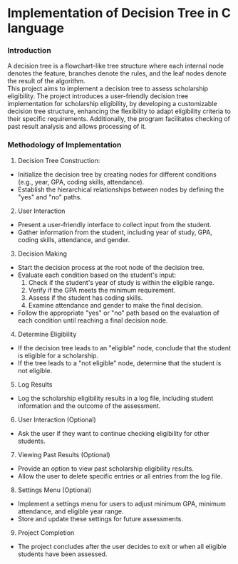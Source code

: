 # Implementation of Decision Tree in C language

### Introduction
A decision tree is a flowchart-like tree structure where each internal node denotes the feature, branches denote the rules, and the leaf nodes denote the result of the algorithm. \
This project aims to implement a decision tree to assess scholarship eligibility. The project introduces a user-friendly decision tree implementation for scholarship eligibility, by developing a customizable decision tree structure, enhancing the flexibility to adapt eligibility criteria to their specific requirements. Additionally, the program facilitates checking of past result analysis and allows processing of it.

### Methodology of Implementation
1. Decision Tree Construction:
  - Initialize the decision tree by creating nodes for different conditions (e.g., year, GPA, coding skills, attendance).
  - Establish the hierarchical relationships between nodes by defining the "yes" and "no" paths.
2. User Interaction
  - Present a user-friendly interface to collect input from the student.
  - Gather information from the student, including year of study, GPA, coding skills, attendance, and gender.
3. Decision Making
  - Start the decision process at the root node of the decision tree.
  - Evaluate each condition based on the student's input:
    1. Check if the student's year of study is within the eligible range.
    2. Verify if the GPA meets the minimum requirement.
    3. Assess if the student has coding skills.
    4. Examine attendance and gender to make the final decision.
  - Follow the appropriate "yes" or "no" path based on the evaluation of each condition until reaching a final decision node.
4. Determine Eligibility
  - If the decision tree leads to an "eligible" node, conclude that the student is eligible for a scholarship.
  - If the tree leads to a "not eligible" node, determine that the student is not eligible.
5. Log Results
  - Log the scholarship eligibility results in a log file, including student information and the outcome of the assessment.
6. User Interaction (Optional)
  - Ask the user if they want to continue checking eligibility for other students.
7. Viewing Past Results (Optional)
  - Provide an option to view past scholarship eligibility results.
  - Allow the user to delete specific entries or all entries from the log file.
8. Settings Menu (Optional)
  - Implement a settings menu for users to adjust minimum GPA, minimum attendance, and eligible year range.
  - Store and update these settings for future assessments.
9. Project Completion
  - The project concludes after the user decides to exit or when all eligible students have been assessed.
